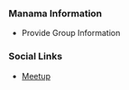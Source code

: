 ### Manama Information
* Provide Group Information

### Social Links
* [Meetup](https://www.meetup.com/owasp-manama/)


